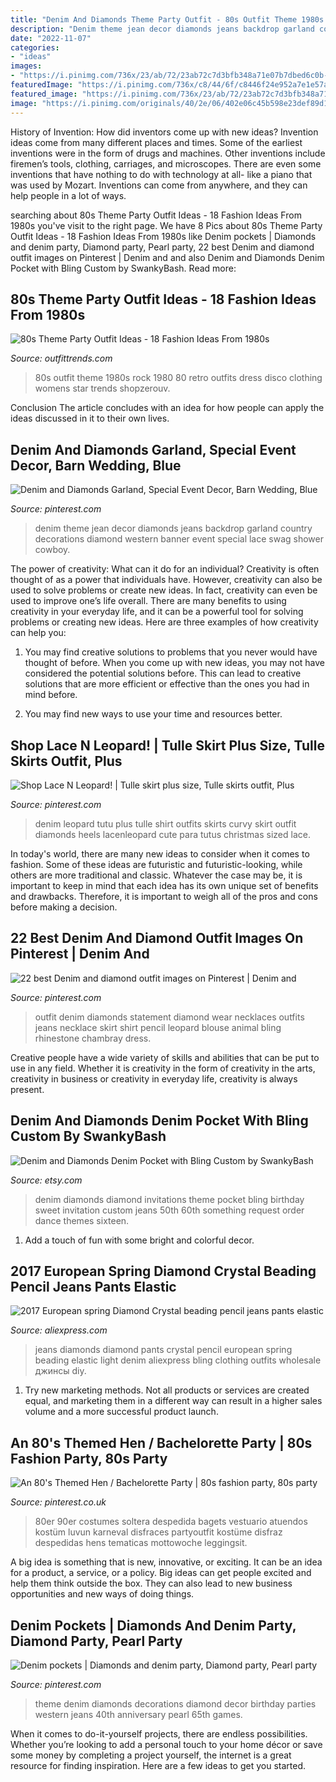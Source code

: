 ```yaml
---
title: "Denim And Diamonds Theme Party Outfit - 80s Outfit Theme 1980s Rock 1980 80 Retro Outfits Dress Disco Clothing Womens Star Trends Shopzerouv"
description: "Denim theme jean decor diamonds jeans backdrop garland country decorations diamond western banner event special lace swag shower cowboy"
date: "2022-11-07"
categories:
- "ideas"
images:
- "https://i.pinimg.com/736x/23/ab/72/23ab72c7d3bfb348a71e07b7dbed6c0b--denim-and-diamonds-shower-outfits.jpg"
featuredImage: "https://i.pinimg.com/736x/c8/44/6f/c8446f24e952a7e1e57a6a15fb629e2d.jpg"
featured_image: "https://i.pinimg.com/736x/23/ab/72/23ab72c7d3bfb348a71e07b7dbed6c0b--denim-and-diamonds-shower-outfits.jpg"
image: "https://i.pinimg.com/originals/40/2e/06/402e06c45b598e23def89d178ffcb2e1.jpg"
---
```



History of Invention: How did inventors come up with new ideas?
Invention ideas come from many different places and times. Some of the earliest inventions were in the form of drugs and machines. Other inventions include firemen’s tools, clothing, carriages, and microscopes. There are even some inventions that have nothing to do with technology at all- like a piano that was used by Mozart. Inventions can come from anywhere, and they can help people in a lot of ways.

	

		
searching about 80s Theme Party Outfit Ideas - 18 Fashion Ideas From 1980s you've visit to the right page. We have 8 Pics about 80s Theme Party Outfit Ideas - 18 Fashion Ideas From 1980s like Denim pockets | Diamonds and denim party, Diamond party, Pearl party, 22 best Denim and diamond outfit images on Pinterest | Denim and and also Denim and Diamonds Denim Pocket with Bling Custom by SwankyBash. Read more:
		
    
## 80s Theme Party Outfit Ideas - 18 Fashion Ideas From 1980s

<img loading=lazy src="https://www.outfittrends.com/wp-content/uploads/2016/02/4-1.jpg" onerror="this.onerror=null;this.src='https://tse3.mm.bing.net/th?id=OIP.5mSJrg77iHikUKLHwyE-FAHaLJ&amp;pid=15.1';" alt="80s Theme Party Outfit Ideas - 18 Fashion Ideas From 1980s">

_Source: outfittrends.com_

>80s outfit theme 1980s rock 1980 80 retro outfits dress disco clothing womens star trends shopzerouv. 

	

Conclusion
The article concludes with an idea for how people can apply the ideas discussed in it to their own lives.

    
## Denim And Diamonds Garland, Special Event Decor, Barn Wedding, Blue

<img loading=lazy src="https://i.pinimg.com/736x/7c/dc/92/7cdc926f73f7d062a5da0b3e8e0ebcb3.jpg?b=t" onerror="this.onerror=null;this.src='https://tse4.mm.bing.net/th?id=OIP.AX9Nyji7Eq6ARqF9Q_oSyAHaK_&amp;pid=15.1';" alt="Denim and Diamonds Garland, Special Event Decor, Barn Wedding, Blue">

_Source: pinterest.com_

>denim theme jean decor diamonds jeans backdrop garland country decorations diamond western banner event special lace swag shower cowboy. 

	

The power of creativity: What can it do for an individual?
Creativity is often thought of as a power that individuals have. However, creativity can also be used to solve problems or create new ideas. In fact, creativity can even be used to improve one’s life overall. There are many benefits to using creativity in your everyday life, and it can be a powerful tool for solving problems or creating new ideas. Here are three examples of how creativity can help you: 
1) You may find creative solutions to problems that you never would have thought of before. When you come up with new ideas, you may not have considered the potential solutions before. This can lead to creative solutions that are more efficient or effective than the ones you had in mind before. 

2) You may find new ways to use your time and resources better.

    
## Shop Lace N Leopard! | Tulle Skirt Plus Size, Tulle Skirts Outfit, Plus

<img loading=lazy src="https://i.pinimg.com/736x/23/ab/72/23ab72c7d3bfb348a71e07b7dbed6c0b--denim-and-diamonds-shower-outfits.jpg" onerror="this.onerror=null;this.src='https://tse4.mm.bing.net/th?id=OIP.dx7xCOffqCKIu8IhfHviswHaHn&amp;pid=15.1';" alt="Shop Lace N Leopard! | Tulle skirt plus size, Tulle skirts outfit, Plus">

_Source: pinterest.com_

>denim leopard tutu plus tulle shirt outfits skirts curvy skirt outfit diamonds heels lacenleopard cute para tutus christmas sized lace. 

	

In today's world, there are many new ideas to consider when it comes to fashion. Some of these ideas are futuristic and futuristic-looking, while others are more traditional and classic. Whatever the case may be, it is important to keep in mind that each idea has its own unique set of benefits and drawbacks. Therefore, it is important to weigh all of the pros and cons before making a decision.

    
## 22 Best Denim And Diamond Outfit Images On Pinterest | Denim And

<img loading=lazy src="https://i.pinimg.com/736x/6b/1d/0f/6b1d0f3bbb9e8cac234ab0c2757ef28b--report-statement-necklaces.jpg" onerror="this.onerror=null;this.src='https://tse1.mm.bing.net/th?id=OIP.XkGEbeSx4eULjpMiTuKpmAHaHa&amp;pid=15.1';" alt="22 best Denim and diamond outfit images on Pinterest | Denim and">

_Source: pinterest.com_

>outfit denim diamonds statement diamond wear necklaces outfits jeans necklace skirt shirt pencil leopard blouse animal bling rhinestone chambray dress. 

	

Creative people have a wide variety of skills and abilities that can be put to use in any field. Whether it is creativity in the form of creativity in the arts, creativity in business or creativity in everyday life, creativity is always present.

    
## Denim And Diamonds Denim Pocket With Bling Custom By SwankyBash

<img loading=lazy src="https://img0.etsystatic.com/005/0/6994281/il_fullxfull.469608904_bkq5.jpg" onerror="this.onerror=null;this.src='https://tse2.mm.bing.net/th?id=OIP.qdXL9QNL7tVB82yquah1-gHaGH&amp;pid=15.1';" alt="Denim and Diamonds Denim Pocket with Bling Custom by SwankyBash">

_Source: etsy.com_

>denim diamonds diamond invitations theme pocket bling birthday sweet invitation custom jeans 50th 60th something request order dance themes sixteen. 

	

1. Add a touch of fun with some bright and colorful decor.

    
## 2017 European Spring Diamond Crystal Beading Pencil Jeans Pants Elastic

<img loading=lazy src="https://ae01.alicdn.com/kf/HTB1tWkuKpXXXXbGXXXXq6xXFXXXB/2017-European-spring-Diamond-Crystal-beading-pencil-jeans-pants-elastic-light-blue-diamonds-jeans.jpg" onerror="this.onerror=null;this.src='https://tse4.mm.bing.net/th?id=OIP.XLOEDe_dMDBDFPuyFeFAaAHaIB&amp;pid=15.1';" alt="2017 European spring Diamond Crystal beading pencil jeans pants elastic">

_Source: aliexpress.com_

>jeans diamonds diamond pants crystal pencil european spring beading elastic light denim aliexpress bling clothing outfits wholesale джинсы diy. 

	

1. Try new marketing methods. Not all products or services are created equal, and marketing them in a different way can result in a higher sales volume and a more successful product launch.

    
## An 80&#039;s Themed Hen / Bachelorette Party | 80s Fashion Party, 80s Party

<img loading=lazy src="https://i.pinimg.com/736x/c8/44/6f/c8446f24e952a7e1e57a6a15fb629e2d.jpg" onerror="this.onerror=null;this.src='https://tse2.mm.bing.net/th?id=OIP.cHrF94qDwZmoUMIMkcxvQAHaGl&amp;pid=15.1';" alt="An 80&#039;s Themed Hen / Bachelorette Party | 80s fashion party, 80s party">

_Source: pinterest.co.uk_

>80er 90er costumes soltera despedida bagets vestuario atuendos kostüm luvun karneval disfraces partyoutfit kostüme disfraz despedidas hens tematicas mottowoche leggingsit. 

	

A big idea is something that is new, innovative, or exciting. It can be an idea for a product, a service, or a policy. Big ideas can get people excited and help them think outside the box. They can also lead to new business opportunities and new ways of doing things.

    
## Denim Pockets | Diamonds And Denim Party, Diamond Party, Pearl Party

<img loading=lazy src="https://i.pinimg.com/originals/40/2e/06/402e06c45b598e23def89d178ffcb2e1.jpg" onerror="this.onerror=null;this.src='https://tse2.mm.bing.net/th?id=OIP.JQbqS3aW4wdKjDdVaxO_0gHaNK&amp;pid=15.1';" alt="Denim pockets | Diamonds and denim party, Diamond party, Pearl party">

_Source: pinterest.com_

>theme denim diamonds decorations diamond decor birthday parties western jeans 40th anniversary pearl 65th games. 

	

When it comes to do-it-yourself projects, there are endless possibilities. Whether you’re looking to add a personal touch to your home décor or save some money by completing a project yourself, the internet is a great resource for finding inspiration. Here are a few ideas to get you started.

